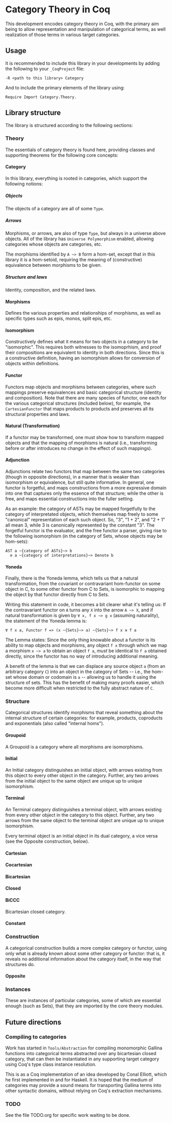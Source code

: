 # Category Theory in Coq

This development encodes category theory in Coq, with the primary aim being to
allow representation and manipulation of categorical terms, as well
realization of those terms in various target categories.

## Usage

It is recommended to include this library in your developments by adding the
following to your `_CoqProject` file:

    -R <path to this library> Category

And to include the primary elements of the library using:

    Require Import Category.Theory.

## Library structure

The library is structured according to the following sections:

### Theory

The essentials of category theory is found here, providing classes and
supporting theorems for the following core concepts:

#### Category

In this library, everything is rooted in categories, which support
the following notions:

##### Objects

The objects of a category are all of some `Type`.

##### Arrows

Morphisms, or arrows, are also of type `Type`, but always in a universe above
objects. All of the library has `Universe Polymorphism` enabled, allowing
categories whose objects are categories, etc.

The morphisms identified by `A ~> B` form a hom-set, except that in this
library it is a hom-setoid, requiring the meaning of (constructive)
equivalence between morphisms to be given.
   
##### Structure and laws

Identity, composition, and the related laws.

#### Morphisms

Defines the various properties and relationships of morphisms, as well as
specific types such as epis, monos, split epis, etc.

#### Isomorphism

Constructively defines what it means for two objects in a category to be
"isomorphic". This requires both witnesses to the isomoprhism, and proof their
compositions are equivalent to identity in both directions. Since this is a
constructive definition, having an isomorphism allows for conversion of
objects within definitions.

#### Functor

Functors map objects and morphisms between categories, where such mappings
preserve equivalences and basic categorical structure (identity and
composition). Note that there are many species of functor, one each for the
various categorical structures (included below), for example, the
`CartesianFunctor` that maps products to products and preserves all its
structural properties and laws.

#### Natural (Transformation)

If a functor may be transformed, one must show how to transform mapped objects
and that the mapping of morphisms is natural (i.e., transforming before or
after introduces no change in the effect of such mappings).

#### Adjunction

Adjunctions relate two functors that map between the same two categories
(though in opposite directions), in a manner that is weaker than isomorphism
or equivalence, but still quite informative. In general, one functor is
forgetful, and maps constructions from a more expressive domain into one that
captures only the essence of that structure; while the other is free, and maps
essential constructions into the fuller setting.

As an example: the category of ASTs may be mapped forgetfully to the category
of interpretated objects, which themselves map freely to some "canonical"
representation of each such object. So, "3", "1 + 2", and "2 + 1" all mean 3,
while 3 is canonically represented by the constant "3". The forgetful functor
is the evaluator, and the free functor a parser, giving rise to the following
isomorphism (in the category of Sets, whose objects may be hom-sets):

    AST a ~{category of ASTs}~> b
      ≅ a ~{category of interpretations}~> Denote b

#### Yoneda

Finally, there is the Yoneda lemma, which tells us that a natural
transformation, from the covariant or contravariant hom-functor on some object
in C, to some other functor from C to Sets, is isomorphic to mapping the
object by that functor directly from C to Sets.

Writing this statement in code, it becomes a bit clearer what it's telling us:
If the contravariant functor on `A` turns any `X` into the arrow `A ~> X`, and
if natural transformation is given by `∀ x, f x ~> g x` (assuming naturality),
the statement of the Yoneda lemma is:

    ∀ f x a, Functor f => (x ~{Sets}~> a) ~{Sets}~> f x ≅ f a
    
The Lemma states: Since the only thing knowable about a functor is its ability
to map objects and morphisms, any object `f x` through which we map a morphism
`x ~> a` to obtain an object `f a`, *must* be identical to `f a` obtained
directly, since the functor has no way of introducing additional meaning.

A benefit of the lemma is that we can displace any source object `a` (from an
arbitrary category `C`) into an object in the category of Sets -- i.e., the
hom-set whose domain or codomain is `a` -- allowing us to handle it using the
structure of sets. This has the benefit of making many proofs easier, which
become more difficult when restricted to the fully abstract nature of `C`.

### Structure

Categorical structures identify morphisms that reveal something about the
internal structure of certain categories: for example, products, coproducts
and exponentials (also called "internal homs").

####  Groupoid

A Groupoid is a category where all morphisms are isomorphisms.

####  Initial

An Initial category distinguishes an initial object, with arrows existing from
this object to every other object in the category. Further, any two arrows
from the initial object to the same object are unique up to unique
isomorphism.

####  Terminal

An Terminal category distinguishes a terminal object, with arrows existing
from every other object in the category to this object. Further, any two
arrows from the same object to the terminal object are unique up to unique
isomorphism.

Every terminal object is an initial object in its dual category, a vice versa
(see the Opposite construction, below).

####  Cartesian

####  Cocartesian

####  Bicartesian

####  Closed

####  BiCCC

Bicartesian closed category.

####  Constant

### Construction

A categorical construction builds a more complex category or functor, using
only what is already known about some other category or functor: that is, it
reveals no additional information about the category itself, in the way that
structures do.

#### Opposite

### Instances

These are instances of particular categories, some of which are essential
enough (such as Sets), that they are imported by the core theory modules.

## Future directions

### Compiling to categories

Work has started in `Tools/Abstraction` for compiling monomorphic Gallina
functions into categorical terms abstracted over any bicartesian closed
category, that can then be instantiated in any supporting target category
using Coq's type class instance resolution.

This is as a Coq implementation of an idea developed by Conal Elliott, which
he first implemented in and for Haskell. It is hoped that the medium of
categories may provide a sound means for transporting Gallina terms into other
syntactic domains, without relying on Coq's extraction mechanisms.

### TODO

See the file TODO.org for specific work waiting to be done.
